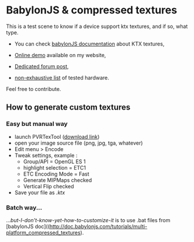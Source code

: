 # BabylonJS & compressed textures

This is a test scene to know if a device support ktx textures, and if so, what type.

* You can check [babylonJS documentation](http://doc.babylonjs.com/tutorials/multi-platform_compressed_textures) about KTX textures,

* [Online demo](https://www.nothing-is-3d.com/tools/babylonJS/ktx-textures/) available on my website,

* [Dedicated forum post](http://www.html5gamedevs.com/topic/29114-using-compressed-textures-now-with-a-playground/),

* [non-exhaustive list](https://github.com/Vinc3r/BJS-KTX-textures/wiki) of tested hardware.

Feel free to contribute.

## How to generate custom textures

### Easy but manual way

* launch PVRTexTool ([download link](https://community.imgtec.com/developers/powervr/))
* open your image source file (png, jpg, tga, whatever)
* Edit menu > Encode
* Tweak settings, example : 
    * Group/API = OpenGL ES 1
    * highlight selection = ETC1
    * ETC Encoding Mode = Fast
    * Generate MIPMaps checked
    * Vertical Flip checked
* Save your file as _.ktx_

### Batch way...

..._but-I-don't-know-yet-how-to-customize-it_ is to use .bat files from [babylonJS doc]((http://doc.babylonjs.com/tutorials/multi-platform_compressed_textures).